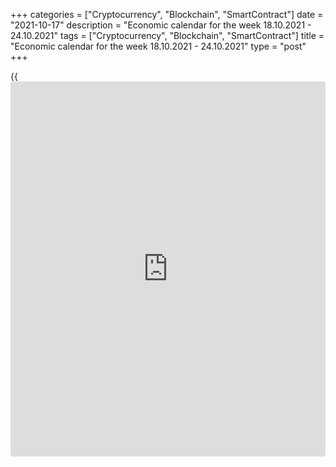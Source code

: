 +++
categories = ["Cryptocurrency", "Blockchain", "SmartContract"]
date = "2021-10-17"
description = "Economic calendar for the week 18.10.2021 - 24.10.2021"
tags = ["Cryptocurrency", "Blockchain", "SmartContract"]
title = "Economic calendar for the week 18.10.2021 - 24.10.2021"
type = "post"
+++

{{<iframe id="large-banner" src="https://www.bounty.group/#slide=7.0" width="100%" height="600" scrolling="no" style="border: 0px solid rgb(216, 221, 230); border-radius: 3px;">}}

2021-10-17

2021-10-17

Economic [calendar](https://www.fintechee.com/web-trader/) for the week 18.10.2021 – 24.10.2021Jana Kane

##  **Review of the main events of the Forex economic [calendar](https://www.fintechee.com/web-trader/) for the
next trading week (18.10.2021 – 24.10.2021)**

The dollar closed last week in the negative territory with a 0.2%
decline. But for the American stock indices, the week was successful.
Stock indices rose for the second week in a row.

According to the minutes of the September meeting published on
Wednesday, the leaders of the US central bank are ready to begin the
gradual curtailment of the quantitative easing program, under which the
Fed makes monthly purchases of Treasury bonds and mortgage-backed
securities in the amount of $120 billion. As the Fed Chairman Jerome
Powell said at a press conference on September 22, the central bank
notes that bond purchases may be cut “at the next meeting,” which is in
November. However, the minutes also show that only half of the 18 Fed
executives expect interest rates to rise by the end of 2022.

The American economy created about 4.9 million jobs through September,
which helped restore about half of the jobs lost during the pandemic;
the unemployment rate fell to 4.8% in September (from 5.2% in August and
5.9 % in June). Given the significantly higher consumer inflation, this
is enough to start cutting back on the Fed's bond purchases, but not
enough to start raising interest rates.

On the one hand, the Fed's [policy](https://www.fintechee.com/policy/) is still soft, given the ultra-low
interest rate, on the other hand, the reduction in the volume of
purchases of bonds will also means a reduction in the dollar liquidity
on the financial market, which should contribute to the strengthening of
the dollar.

Now market participants will carefully study the macro statistics from
the US ahead of the November (November 2-3) Fed meeting in order to
assess the extent of the expected reduction in the volume of existing
stimuli and to better understand the Fed's intentions regarding its
future plans.

Next week, financial market participants will pay attention to the
publication of important macro statistics from China, the UK, the USA,
Germany, Eurozone, and Canada.

 ***during the coming week, new events may be added to the [calendar](https://www.fintechee.com/web-trader/) and
/ or some scheduled events may be canceled**

 ****GMT time**

###  **Monday, October 18**

###  **02:00 CNY China GDP for the 2nd quarter. Retail Sales Index**

The National Bureau of Statistics of China will present data on GDP
growth in the 3rd quarter of 2021. In the 2nd quarter of 2020, China's
GDP grew by +11.5% (+3.2% in annual [terms](https://www.fintechee.com/terms/)), in the 3rd - by 2.7% (+4.9%,
respectively), after a decrease by -6.8% (-9.8% YoY) in the 1st quarter.
China's GDP is expected to grow +0.5% (+5.2% y/y) in the 3rd quarter of
2021, after growing +1.3% (+ 7.9% y/y) in the 2nd m quarter and +0.6%
(+18.3% in annual [terms](https://www.fintechee.com/terms/)) in the 1st quarter of 2021.

China is the largest buyer of raw materials and a supplier of the widest
range of finished products to the world commodity market. China's
economy is already the first in the world, according to many sources,
pushing the American economy to second place. Therefore, the publication
of important macroeconomic indicators from China can have a strong
impact on the entire financial market.

The relative decline in GDP may negatively affect the yuan quotes, as
well as the quotes of commodity currencies and currencies of the Asia-
Pacific region, since it may indicate a slowdown in the growth rate of
the Chinese economy.

The growth of the indicator will have a positive effect on the Chinese
yuan, as well as on the world, primarily Asian stock indices, as well as
on the quotes of commodity currencies such as the New Zealand and
Australian dollars. China is the largest trade and economic partner of
Australia and New Zealand and a buyer of commodities from these
countries.

Therefore, positive macro statistics from China may also have a positive
effect on the quotes of these commodity currencies, although the
expected data indicate a slowdown in the world's largest economy, and
this is a negative factor for stock markets and quotes of commodity
currencies.

Retail Sales Index is published monthly by the National Bureau of
Statistics of China and measures total retail sales and cash receipts.
The index is often considered an indicator of consumer confidence and
economic well-being and reflects the health of the retail sector in the
near term. A rise in the index is usually positive for the CNY; a
decrease in the indicator will negatively affect the CNY. The previous
value of the index (in annual [terms](https://www.fintechee.com/terms/)) was +2.5% (after an increase of +8%
in the last months of 2019 and a fall of -20.5% in February 2020).
Forecast: In September 2021, retail sales in China increased by +3.0%
(yoy), indicating an ongoing recovery, albeit at a slower pace than in
previous months of 2021, after a sharp drop in February-March 2020 of
the year. If the data turns out to be even better, the CNY will
strengthen even more.

###  **Tuesday, October 19**

###  **00:30 AUD Minutes of the October meeting of the Reserve Bank of
Australia**

This document is published two weeks after the meeting and the decision
on the interest rate. If the RBA positively assesses the state of the
labor market in the country, the rate of GDP growth, and also shows a
hawkish attitude towards the inflation forecast in the economy, the
markets regard this as a higher probability of a rate hike at the next
meeting, which is a positive factor for the AUD. The bank's soft
rhetoric regarding, above all, inflation puts pressure on the AUD.

During the last (October) meeting, the RBA kept the key interest rate
and the target level of yield on three-year government bonds unchanged,
at around 0.10%.

It should be noted that in September the RBA leaders decided to start
reducing the weekly purchases of government bonds. The buyback program
will now amounts to A$ 4 billion per week (up from A$ 5 billion
previously) until at least mid-February 2022. Head of the RBA Philip
Lowe promised that "the RBA will review the volume of bond purchases in
mid-February," noting a sharp deterioration in economic conditions.

Lowe reaffirmed the central bank's intentions not to raise interest
rates before 2024.

Many economists have already called this decision by the RBA to cut the
volume of stimulus a mistake.

Wages continue to rise slowly and household debt has risen to an all-
time high, which also puts higher interest rates in the longer term.

According to Philip Lowe, "there is no serious argument in favor of
tightening monetary [policy](https://www.fintechee.com/policy/) in the short term." In his opinion, "some
time will pass before interest rates are raised."

Nevertheless, if the published minutes contain unexpected information
concerning the issues of the RBA's monetary [policy](https://www.fintechee.com/policy/), the volatility in
the AUD quotes will increase.

###  **Wednesday, October 20**

###  **01:30 CNY The People's Bank of China interest rate decision**

Since May 2012, the People's Bank of China has been steadily cutting
interest rates in support of Chinese manufacturers. The last time the
bank lowered the rate in April 2020 (by 0.20% to 3.85% at the moment).

In 2020, amid international trade conflicts and a slowdown in the global
economy, the world's largest central banks took the path of easing their
monetary policies in order to support national economies and increase
the competitiveness of goods exported from these countries.

The People's Bank of China is also in line with this process. The
depreciation of the yuan has become especially relevant in the last 2
years, when the confrontation between the two most powerful economies in
the world began. One of the measures to mitigate the negative
consequences of increased duties on the import of Chinese goods into the
United States was the depreciation of the national currency of China.
This measure was intended, among other things, to maintain the same
volumes of imports of Chinese products to the United States, which would
cost American buyers less due to the difference in the rates of the
national currencies of the United States and China.

The coronavirus pandemic has become an additional strong negative
factor.

Probably, at this meeting, the People's Bank of China will keep the
interest rate at the same level of 3.85%, although a rate cut is also
possible.

Nevertheless, if the People's Bank of China makes unexpected statements
or decisions, volatility may increase in the entire financial market.
Investors will also be interested in the bank's assessment of the
consequences of the coronavirus for the Chinese economy and its [policy](https://www.fintechee.com/policy/)
in the near future.

###  **06:00 GBP Consumer Price Index. Core Consumer Price Index**

Consumer Price Index (CPI) reflects the dynamics of retail prices for a
group of goods and services that make up the British consumer basket.
The CPI is a key indicator of inflation. Its publication causes active
movement of the pound in the foreign exchange market, as well as the
London Stock Exchange FTSE100 index.

In the previous reporting month (August), the growth in consumer
inflation amounted to +0.7% (+3.2% in annual [terms](https://www.fintechee.com/terms/)). Forecast for
September: +0.4% (annualized).

Despite the relative decline, this reading indicates growing
inflationary pressures, which is likely to support the pound. Indicator
value below the forecast could provoke a weakening of the pound, as low
inflation will force the Bank of England to adhere to a soft monetary
[policy](https://www.fintechee.com/policy/).

Core CPI is published by the Office for National Statistics and
determines the change in prices for a selected basket of goods and
services (excluding food and energy) for a given period. It is a key
indicator for assessing inflation and changes in purchasing preferences.
A positive result strengthens the GBP, a negative one weakens it.

In August, Core CPI (in annual [terms](https://www.fintechee.com/terms/)) increased by +3.1%. Probably, the
publication of the indicator will have a positive effect on the pound in
the short term, if its value is higher than the forecast and previous
values. Forecast for September: +3.0% (annualized). The indicator value
below the forecast and / or previous values ​​may provoke a weakening of
the pound.

###  **12:30 CAD Consumer price indices in Canada**

Core Consumer Price Index (Core CPI) from the Bank of Canada reflects
the dynamics of the retail prices of the corresponding basket of goods
and services (excluding fruits, vegetables, gasoline, fuel oil, natural
gas, mortgage interest, intercity transportation, and tobacco products).
The inflation target for the Bank of Canada is in the range of 1-3%. The
rise in CPI is a harbinger of a rate hike and a positive factor for the
CAD. Consumer Price Index increased in August 2021 by +0.2% (+4.1% in
annual [terms](https://www.fintechee.com/terms/)). If the expected data turns out to be worse than the
previous values, it will negatively affect the CAD. The data better than
the previous values will strengthen the Canadian dollar. Forecast: CPI
rose by +0.1% in September (+4.3% on an annualized basis), which is
likely to have a positive impact on the CAD.

###  **Thursday, October 21**

###  **19:00 AUD Speech by the head of the RBA Philip Lowe**

In his speech, Philip Lowe will assess the current situation in the
Australian economy and point out further plans for the monetary [policy](https://www.fintechee.com/policy/)
of the department.

Market participants would also like to hear Lowe's views on central bank
[policy](https://www.fintechee.com/policy/) amid the ongoing coronavirus pandemic and Australia's first
recession in 30 years. According to Lowe, "there are no serious
arguments in favor of tightening monetary [policy](https://www.fintechee.com/policy/) in the short term," and
"it will be some time before interest rates are raised."

Any signals from him regarding a change in the plans of the RBA's
monetary [policy](https://www.fintechee.com/policy/) will cause a sharp increase in volatility in the AUD
trading and on the Australian stock market. If he does not touch on the
topic of monetary [policy](https://www.fintechee.com/policy/), the market reaction to his speech will be
weak.

###  **Friday, October 22**

###  **07:30 EUR Germany Manufacturing PMI by Markit Economics
(preliminary release). Composite PMI by Markit Economics (preliminary
release)**

Germany's Manufacturing PMI is an important indicator of the business
environment and the overall health of the German economy. This sector of
the economy forms a significant part of Germany's GDP. A result above 50
is seen as positive and strengthens the EUR, one below 50 as negative
for the euro.

Previous monthly values: 58.4, 62.6, 65.9, 65.1, 64.4, 66.2, 66.6, 60.7,
57.1, 58.3, 57.8, which says on the acceleration of business activity in
this sector of the German economy after its slowdown in 2020 due to the
coronavirus pandemic. The growth of the indicator above the previous
values ​​will support the euro (in the short term). The data worse than
the forecast and / or the previous value will have a negative impact on
the euro.

Composite PMI is an important indicator of the business environment and
the overall health of the German economy. A result above 50 is seen as
positive and strengthens the EUR, one below 50 as negative for the euro.
Previous monthly values: 55.5, 60.0, 62.4, 60.1, 56.2, 55.8, 57.3, 51.1,
50.8, 52.0, 51.7. The data worse than the forecast and / or the previous
value will have a negative impact on the euro.

###  **08:00 EUR Eurozone Composite Manufacturing PMI by Markit
Economics (preliminary release)**

Eurozone Manufacturing PMI is an important indicator of the health of
the entire European economy. A result above 50 is seen as positive and
strengthens the EUR, one below 50 as negative for the euro. Previous
monthly values: 56.2, 59.0, 60.2, 59.5, 57.1, 53.8, 53.2, 62.5, 48.8,
47.8, 49.1, 45, 3. The data worse than the forecast and / or the
previous value will have a negative impact on the euro.

###  **08:30 GBP UK Services PMI by Markit Economics (preliminary
release)**

The UK Services PMI is an important indicator of the health of the UK
economy. The service sector employs most of the UK's working-age
population and accounts for approximately 75% of GDP. Financial services
continue to be the most important part of the service industry. If the
data turns out to be worse than the forecast and the previous value, the
pound is likely to drop sharply in the short term. The data better than
the forecast and the previous value will have a positive impact on the
pound. At the same time, a result above 50 is seen as positive and
strengthens the GBP, one below 50 - as negative for the GBP.

Previous values ​​of the indicator: 55.4 in September, 55.0 in August,
59.6 in July, 62.4 in June 2021 after falling to 29.0 in May, 13.4 in
April, 34.5 in March 2020.

###  **12:30 CAD Retail Sales Index**

Retail Sales Index is published monthly by Statistics Canada and
estimates total retail sales. The index is often considered an indicator
of consumer confidence and reflects the health of the retail sector in
the near term. A rise in the index is usually positive for the CAD; a
decrease in the indicator will negatively affect the CAD. The previous
value of the index (for July) was -0.6% (in annual [terms](https://www.fintechee.com/terms/)) after falling
in March 2020 by -9.9%, in April - by -25% and growth in May by +18.7%.
If the data for August turns out to be weaker than the forecast and / or
the previous value, the CAD may sharply decline in the short term.

## Price chart of EURUSD in real time mode

The content of this article reflects the author’s opinion and does not
necessarily reflect the official position of LiteForex. The material
published on this page is provided for informational purposes only and
should not be considered as the provision of investment advice for the
purposes of Directive 2004/39/EC.

Rate this article:

{{value}}

( {{count}} {{title}} )
